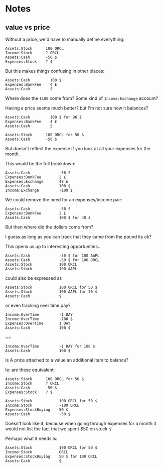# Notes

## value vs price

Without a price, we'd have to manually define everything:

```
Assets:Stock      100 ORCL
Income:Stock      ? ORCL
Assets:Cash       -50 $
Expenses:Stock    ? $   
```

But this makes things confusing in other places:

```
Assets:Cash         100 $
Expenses:BankFee    4 £
Assets:Cash         £
```

Where does the `$100` come from? Some kind of `Income:Exchange` account?

Having a price seems much better? but I'm not sure how it balances?

```
Assets:Cash         100 $ for 96 £
Expenses:BankFee    4 £
Assets:Cash         £
```

```
Assets:Stock      100 ORCL for 50 $
Assets:Cash       -50 $
```

But doesn't reflect the expense if you look at all your expenses for the month.

This would be the full breakdown:

```
Assets:Cash             -50 £
Expenses:BankFee        2 £
Expenses:Exchange       48 £
Assets:Cash             100 $
Income:Exchange         -100 $
```

We could remove the need for an expenses/income pair:

```
Assets:Cash             -50 £
Expenses:BankFee        2 £
Assets:Cash             100 $ for 48 £
```

But then where did the dollars come from?

I guess as long as you can track that they came from the pound its ok?

This opens us up to interesting opportunities..

```
Assets:Cash             -30 $ for 100 AAPL
Assets:Cash             -50 $ for 100 ORCL
Assets:Stock            100 ORCL
Assets:Stock            100 AAPL
```

could also be expressed as

```
Assets:Stock            100 ORCL for 50 $
Assets:Stock            100 AAPL for 30 $
Assets:Cash             $
```

or even tracking over time pay?

```
Income:OverTime         -1 DAY
Income:OverTime         -100 $
Expenses:OverTime       1 DAY
Assets:Cash             100 $
```

==

```
Income:OverTime         -1 DAY for 100 $
Assets:Cash             100 $
```

Is A price attached to a value an additional item to balance?

Ie: are these equivalent:

```
Assets:Stock      100 ORCL for 50 $
Income:Stock      ? ORCL
Assets:Cash       -50 $
Expenses:Stock    ? $
```

```
Assets:Stock            100 ORCL for 50 $
Income:Stock            -100 ORCL
Expenses:StockBuying    50 $
Assets:Cash             -50 $
```

Doesn't look like it, because when going through expenses for a month it would not list
the fact that we spent $50 on stock :/

Perhaps what it needs is:

```
Assets:Stock            100 ORCL for 50 $
Income:Stock            ORCL
Expenses:StockBuying    50 $ for 100 ORCL
Assets:Cash             $
```
